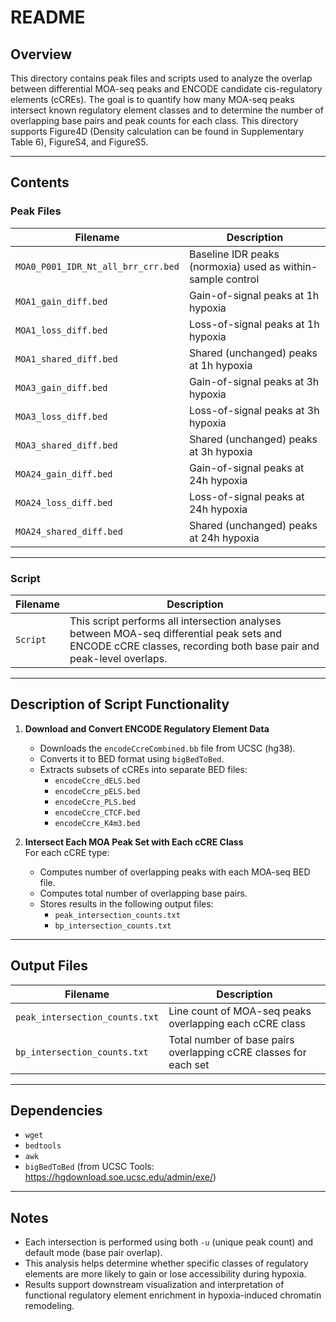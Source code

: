 # README

## Overview

This directory contains peak files and scripts used to analyze the overlap between differential MOA-seq peaks and ENCODE candidate cis-regulatory elements (cCREs). The goal is to quantify how many MOA-seq peaks intersect known regulatory element classes and to determine the number of overlapping base pairs and peak counts for each class.
This directory supports Figure4D (Density calculation can be found in Supplementary Table 6), FigureS4, and FigureS5.

---

## Contents

### Peak Files

| Filename                           | Description                                                 |
|------------------------------------|-------------------------------------------------------------|
| `MOA0_P001_IDR_Nt_all_brr_crr.bed` | Baseline IDR peaks (normoxia) used as within-sample control |
| `MOA1_gain_diff.bed`               | Gain-of-signal peaks at 1h hypoxia                          |
| `MOA1_loss_diff.bed`               | Loss-of-signal peaks at 1h hypoxia                          |
| `MOA1_shared_diff.bed`            | Shared (unchanged) peaks at 1h hypoxia                      |
| `MOA3_gain_diff.bed`               | Gain-of-signal peaks at 3h hypoxia                          |
| `MOA3_loss_diff.bed`               | Loss-of-signal peaks at 3h hypoxia                          |
| `MOA3_shared_diff.bed`            | Shared (unchanged) peaks at 3h hypoxia                      |
| `MOA24_gain_diff.bed`              | Gain-of-signal peaks at 24h hypoxia                         |
| `MOA24_loss_diff.bed`              | Loss-of-signal peaks at 24h hypoxia                         |
| `MOA24_shared_diff.bed`           | Shared (unchanged) peaks at 24h hypoxia                     |

---

### Script

| Filename | Description |
|----------|-------------|
| `Script` | This script performs all intersection analyses between MOA-seq differential peak sets and ENCODE cCRE classes, recording both base pair and peak-level overlaps. |

---

## Description of Script Functionality

1. **Download and Convert ENCODE Regulatory Element Data**  
   - Downloads the `encodeCcreCombined.bb` file from UCSC (hg38).
   - Converts it to BED format using `bigBedToBed`.
   - Extracts subsets of cCREs into separate BED files:
     - `encodeCcre_dELS.bed`
     - `encodeCcre_pELS.bed`
     - `encodeCcre_PLS.bed`
     - `encodeCcre_CTCF.bed`
     - `encodeCcre_K4m3.bed`

2. **Intersect Each MOA Peak Set with Each cCRE Class**  
   For each cCRE type:
   - Computes number of overlapping peaks with each MOA-seq BED file.
   - Computes total number of overlapping base pairs.
   - Stores results in the following output files:
     - `peak_intersection_counts.txt`
     - `bp_intersection_counts.txt`

---

## Output Files

| Filename                     | Description                                                       |
|------------------------------|-------------------------------------------------------------------|
| `peak_intersection_counts.txt` | Line count of MOA-seq peaks overlapping each cCRE class          |
| `bp_intersection_counts.txt`   | Total number of base pairs overlapping cCRE classes for each set |

---

## Dependencies

- `wget`
- `bedtools`
- `awk`
- `bigBedToBed` (from UCSC Tools: https://hgdownload.soe.ucsc.edu/admin/exe/)

---

## Notes

- Each intersection is performed using both `-u` (unique peak count) and default mode (base pair overlap).
- This analysis helps determine whether specific classes of regulatory elements are more likely to gain or lose accessibility during hypoxia.
- Results support downstream visualization and interpretation of functional regulatory element enrichment in hypoxia-induced chromatin remodeling.
